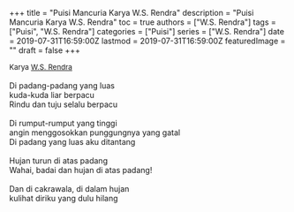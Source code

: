 +++
title = "Puisi Mancuria Karya W.S. Rendra"
description = "Puisi Mancuria Karya W.S. Rendra"
toc = true
authors = ["W.S. Rendra"]
tags = ["Puisi", "W.S. Rendra"]
categories = ["Puisi"]
series = ["W.S. Rendra"]
date = 2019-07-31T16:59:00Z
lastmod = 2019-07-31T16:59:00Z
featuredImage = ""
draft = false
+++

<div style="text-align: justify;">
<div style="font-size: small;">Karya <a href="/authors/w.s.-rendra/" target="_blank">W.S. Rendra</a></div><br />
Di padang-padang yang luas<br />kuda-kuda liar berpacu<br />Rindu dan tuju selalu berpacu<br /><br />Di rumput-rumput yang tinggi<br />angin menggosokkan punggungnya yang gatal<br />Di padang yang luas aku ditantang<br /><br />Hujan turun di atas padang<br />Wahai, badai dan hujan di atas padang!<br /><br />Dan di cakrawala, di dalam hujan<br />kulihat diriku yang dulu hilang</div>
